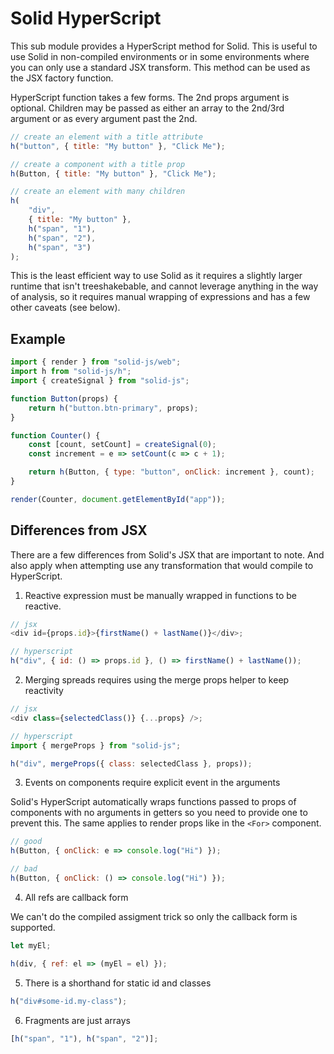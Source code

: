# Solid HyperScript

This sub module provides a HyperScript method for Solid. This is useful to use Solid in non-compiled environments or in some environments where you can only use a standard JSX transform. This method can be used as the JSX factory function.

HyperScript function takes a few forms. The 2nd props argument is optional. Children may be passed as either an array to the 2nd/3rd argument or as every argument past the 2nd.

```js
// create an element with a title attribute
h("button", { title: "My button" }, "Click Me");

// create a component with a title prop
h(Button, { title: "My button" }, "Click Me");

// create an element with many children
h(
	"div",
	{ title: "My button" },
	h("span", "1"),
	h("span", "2"),
	h("span", "3")
);
```

This is the least efficient way to use Solid as it requires a slightly larger runtime that isn't treeshakebable, and cannot leverage anything in the way of analysis, so it requires manual wrapping of expressions and has a few other caveats (see below).

## Example

```js
import { render } from "solid-js/web";
import h from "solid-js/h";
import { createSignal } from "solid-js";

function Button(props) {
	return h("button.btn-primary", props);
}

function Counter() {
	const [count, setCount] = createSignal(0);
	const increment = e => setCount(c => c + 1);

	return h(Button, { type: "button", onClick: increment }, count);
}

render(Counter, document.getElementById("app"));
```

## Differences from JSX

There are a few differences from Solid's JSX that are important to note. And also apply when attempting use any transformation that would compile to HyperScript.

1. Reactive expression must be manually wrapped in functions to be reactive.

```js
// jsx
<div id={props.id}>{firstName() + lastName()}</div>;

// hyperscript
h("div", { id: () => props.id }, () => firstName() + lastName());
```

2. Merging spreads requires using the merge props helper to keep reactivity

```js
// jsx
<div class={selectedClass()} {...props} />;

// hyperscript
import { mergeProps } from "solid-js";

h("div", mergeProps({ class: selectedClass }, props));
```

3. Events on components require explicit event in the arguments

Solid's HyperScript automatically wraps functions passed to props of components with no arguments in getters so you need to provide one to prevent this. The same applies to render props like in the `<For>` component.

```js
// good
h(Button, { onClick: e => console.log("Hi") });

// bad
h(Button, { onClick: () => console.log("Hi") });
```

4. All refs are callback form

We can't do the compiled assigment trick so only the callback form is supported.

```js
let myEl;

h(div, { ref: el => (myEl = el) });
```

5. There is a shorthand for static id and classes

```js
h("div#some-id.my-class");
```

6. Fragments are just arrays

```js
[h("span", "1"), h("span", "2")];
```
